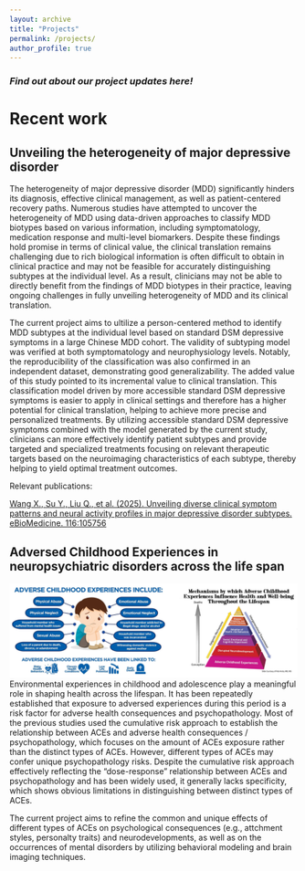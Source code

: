 ```yaml
---
layout: archive
title: "Projects"
permalink: /projects/
author_profile: true
---
```


### ***Find out about our project updates here!***

# Recent work
## Unveiling the heterogeneity of major depressive disorder

The heterogeneity of major depressive disorder (MDD) significantly hinders its diagnosis, effective clinical management, as well as patient-centered recovery paths. Numerous studies have attempted to uncover the heterogeneity of MDD using data-driven approaches to classify MDD biotypes based on various information, including symptomatology, medication response and multi-level biomarkers. Despite these findings hold promise in terms of clinical value, the clinical translation remains challenging due to rich biological information is often difficult to obtain in clinical practice and may not be feasible for accurately distinguishing subtypes at the individual level. As a result, clinicians may not be able to directly benefit from the findings of MDD biotypes in their practice, leaving ongoing challenges in fully unveiling heterogeneity of MDD and its clinical translation.

The current project aims to ultilize a person-centered method to identify MDD subtypes at the individual level based on standard DSM depressive symptoms in a large Chinese MDD cohort. The validity of subtyping model was verified at both symptomatology and neurophysiology levels. Notably, the reproducibility of the classification was also confirmed in an independent dataset, demonstrating good generalizability. The added value of this study pointed to its incremental value to clinical translation. This classification model driven by more accessible standard DSM depressive symptoms is easier to apply in clinical settings and therefore has a higher potential for clinical translation, helping to achieve more precise and personalized treatments. By utilizing accessible standard DSM depressive symptoms combined with the model generated by the current study, clinicians can more effectively identify patient subtypes and provide targeted and specialized treatments focusing on relevant therapeutic targets based on the neuroimaging characteristics of each subtype, thereby helping to yield optimal treatment outcomes. 

Relevant publications:

<a href="https://www.thelancet.com/journals/ebiom/article/PIIS2352-3964(25)00200-2/fulltext">Wang X., Su Y., Liu Q., et al. (2025). Unveiling diverse clinical symptom patterns and neural activity profiles in major depressive disorder subtypes. eBioMedicine. 116:105756</a>

## Adversed Childhood Experiences in neuropsychiatric disorders across the life span

![ACEs_Combined](/images/projects/ACEs_Combined.jpg)
Environmental experiences in childhood and adolescence play a meaningful role in shaping health across the lifespan. It has been repeatedly established that exposure to adversed experiences during this period is a risk factor for adverse health consequences and psychopathology. Most of the previous studies used the cumulative risk approach to establish the relationship between ACEs and adverse health consequences / psychopathology, which focuses on the amount of ACEs exposure rather than the distinct types of ACEs. However, different types of ACEs may confer unique psychopathology risks. Despite the cumulative risk approach effectively reflecting the “dose-response” relationship between ACEs and psychopathology and has been widely used, it generally lacks specificity, which shows obvious limitations in distinguishing between distinct types of ACEs. 

The current project aims to refine the common and unique effects of different types of ACEs on psychological consequences (e.g., attchment styles, personalty traits) and neurodevelopments, as well as on the occurrences of mental disorders by utilizing behavioral modeling and brain imaging techniques.  
